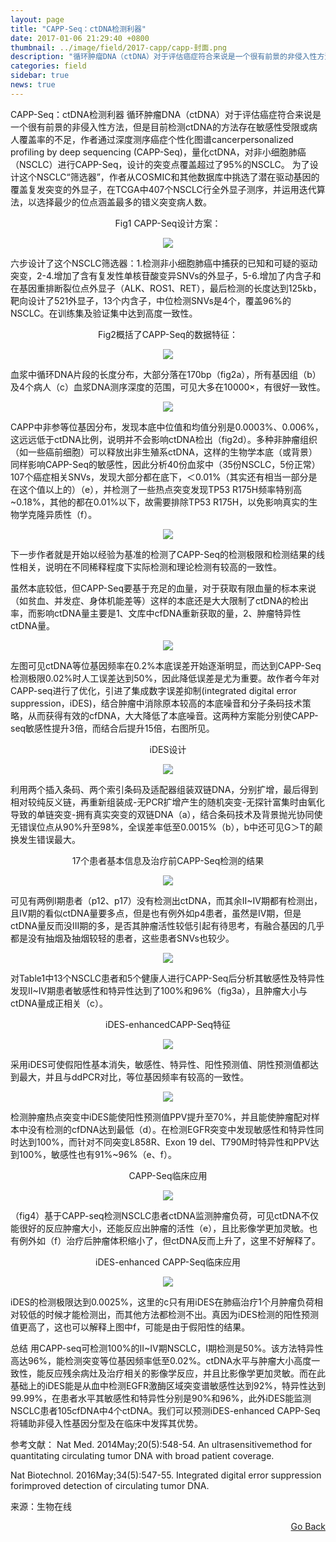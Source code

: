 ```yaml
---
layout: page
title: "CAPP-Seq：ctDNA检测利器"
date: 2017-01-06 21:29:40 +0800
thumbnail: ../image/field/2017-capp/capp-封面.png
description: "循环肿瘤DNA（ctDNA）对于评估癌症符合来说是一个很有前景的非侵入性方法，但是目前检测ctDNA的方法存在敏感性受限或病人覆盖率的不足，作者通过深度测序癌症个性化图谱cancerpersonalized profiling by deep sequencing (CAPP-Seq)，量化ctDNA，对非小细胞肺癌（NSCLC）进行CAPP-Seq，设计的突变点覆盖超过了95%的NSCLC。 "
categories: field
sidebar: true
news: true
---
```


CAPP-Seq：ctDNA检测利器
循环肿瘤DNA（ctDNA）对于评估癌症符合来说是一个很有前景的非侵入性方法，但是目前检测ctDNA的方法存在敏感性受限或病人覆盖率的不足，作者通过深度测序癌症个性化图谱cancerpersonalized profiling by deep sequencing (CAPP-Seq)，量化ctDNA，对非小细胞肺癌（NSCLC）进行CAPP-Seq，设计的突变点覆盖超过了95%的NSCLC。
为了设计这个NSCLC“筛选器”，作者从COSMIC和其他数据库中挑选了潜在驱动基因的覆盖复发突变的外显子，在TCGA中407个NSCLC行全外显子测序，并运用迭代算法，以选择最少的位点涵盖最多的错义突变病人数。

<p style="text-align: center;">Fig1 CAPP-Seq设计方案：</p>
<p style="text-align: center;"><img src="/image/field/2017-capp/capp-1.png"></p>

六步设计了这个NSCLC筛选器：1.检测非小细胞肺癌中捕获的已知和可疑的驱动突变，2-4.增加了含有复发性单核苷酸变异SNVs的外显子，5-6.增加了内含子和在基因重排断裂位点外显子（ALK、ROS1、RET），最后检测的长度达到125kb，靶向设计了521外显子，13个内含子，中位检测SNVs是4个，覆盖96%的NSCLC。在训练集及验证集中达到高度一致性。

<p style="text-align: center;">Fig2概括了CAPP-Seq的数据特征：</p>
<p style="text-align: center;"><img src="/image/field/2017-capp/capp-2.png"></p>

血浆中循环DNA片段的长度分布，大部分落在170bp（fig2a），所有基因组（b）及4个病人（c）血浆DNA测序深度的范围，可见大多在10000×，有很好一致性。

<p style="text-align: center;"><img src="/image/field/2017-capp/capp-3.png"></p>

 CAPP中非参等位基因分布，发现本底中位值和均值分别是0.0003%、0.006%，这远远低于ctDNA比例，说明并不会影响ctDNA检出（fig2d）。多种非肿瘤组织（如一些癌前细胞）可以释放出非生殖系ctDNA，这样的生物学本底（或背景）同样影响CAPP-Seq的敏感性，因此分析40份血浆中（35份NSCLC，5份正常）107个癌症相关SNVs，发现大部分都在底下，＜0.01%（其实还有相当一部分是在这个值以上的）（e），并检测了一些热点突变发现TP53 R175H频率特别高 ~0.18%，其他的都在0.01%以下，故需要排除TP53 R175H，以免影响真实的生物学克隆异质性（f）。

 <p style="text-align: center;"><img src="/image/field/2017-capp/capp-4.png">

 下一步作者就是开始以经验为基准的检测了CAPP-Seq的检测极限和检测结果的线性相关，说明在不同稀释程度下实际检测和理论检测有较高的一致性。

虽然本底较低，但CAPP-Seq要基于充足的血量，对于获取有限血量的标本来说（如贫血、并发症、身体机能差等）这样的本底还是大大限制了ctDNA的检出率，而影响ctDNA量主要是1、文库中cfDNA重新获取的量，2、肿瘤特异性ctDNA量。

 <p style="text-align: center;"><img src="/image/field/2017-capp/capp-5.png"></p>

左图可见ctDNA等位基因频率在0.2%本底误差开始逐渐明显，而达到CAPP-Seq检测极限0.02%时人工误差达到50%，因此降低误差是尤为重要。故作者今年对CAPP-seq进行了优化，引进了集成数字误差抑制(integrated digital error suppression，iDES)，结合肿瘤中消除原本较高的本底噪音和分子条码技术策略，从而获得有效的cfDNA，大大降低了本底噪音。这两种方案能分别使CAPP-seq敏感性提升3倍，而结合后提升15倍，右图所见。

<p style="text-align: center;">iDES设计</p>
 <p style="text-align: center;"><img src="/image/field/2017-capp/capp-6.png"></p>

 利用两个插入条码、两个索引条码及适配器组装双链DNA，分别扩增，最后得到相对较纯反义链，再重新组装成-无PCR扩增产生的随机突变-无探针富集时由氧化导致的单链突变-拥有真实突变的双链DNA（a），结合条码技术及背景抛光协同使无错误位点从90%升至98%，全误差率低至0.0015%（b），b中还可见G＞T的颠换发生错误最大。

 <p style="text-align: center;">17个患者基本信息及治疗前CAPP-Seq检测的结果</p>
  <p style="text-align: center;"><img src="/image/field/2017-capp/capp-7.png"></p>


可见有两例I期患者（p12、p17）没有检测出ctDNA，而其余II~IV期都有检测出，且IV期的看似ctDNA量要多点，但是也有例外如p4患者，虽然是IV期，但是ctDNA量反而没III期的多，是否其肿瘤活性较低引起有待思考，有融合基因的几乎都是没有抽烟及抽烟较轻的患者，这些患者SNVs也较少。

  <p style="text-align: center;"><img src="/image/field/2017-capp/capp-8.png"></p>

对Table1中13个NSCLC患者和5个健康人进行CAPP-Seq后分析其敏感性及特异性发现II~IV期患者敏感性和特异性达到了100%和96%（fig3a），且肿瘤大小与ctDNA量成正相关（c）。

<p style="text-align: center;">iDES-enhancedCAPP-Seq特征</p>
<p style="text-align: center;"><img src="/image/field/2017-capp/capp-9.png"></p>


采用iDES可使假阳性基本消失，敏感性、特异性、阳性预测值、阴性预测值都达到最大，并且与ddPCR对比，等位基因频率有较高的一致性。

 <p style="text-align: center;"><img src="/image/field/2017-capp/capp-10.png"></p>

检测肿瘤热点突变中iDES能使阳性预测值PPV提升至70%，并且能使肿瘤配对样本中没有检测的cfDNA达到最低（d）。在检测EGFR突变中发现敏感性和特异性同时达到100%，而针对不同突变L858R、Exon 19 del、T790M时特异性和PPV达到100%，敏感性也有91%~96%（e、f）。

<p style="text-align: center;">CAPP-Seq临床应用</p>
<p style="text-align: center;"><img src="/image/field/2017-capp/capp-11.png"></p>

（fig4）基于CAPP-seq检测NSCLC患者ctDNA监测肿瘤负荷，可见ctDNA不仅能很好的反应肿瘤大小，还能反应出肿瘤的活性（e），且比影像学更加灵敏。也有例外如（f）治疗后肿瘤体积缩小了，但ctDNA反而上升了，这里不好解释了。

<p style="text-align: center;">iDES-enhanced CAPP-Seq临床应用</p>
<p style="text-align: center;"><img src="/image/field/2017-capp/capp-12.png"></p>

 iDES的检测极限达到0.0025%，这里的c只有用iDES在肺癌治疗1个月肿瘤负荷相对较低的时候才能检测出，而其他方法都检测不出。真因为iDES检测的阳性预测值更高了，这也可以解释上图中f，可能是由于假阳性的结果。

总结
用CAPP-seq可检测100%的II~IV期NSCLC，I期检测是50%。该方法特异性高达96%，能检测突变等位基因频率低至0.02%。ctDNA水平与肿瘤大小高度一致性，能反应残余病灶及治疗相关的影像学反应，并且比影像学更加灵敏。而在此基础上的iDES能是从血中检测EGFR激酶区域突变谱敏感性达到92%，特异性达到99.99%，在患者水平其敏感性和特异性分别是90%和96%，此外iDES能监测NSCLC患者105cfDNA中4个ctDNA。我们可以预测iDES-enhanced CAPP-Seq将辅助非侵入性基因分型及在临床中发挥其优势。

参考文献：
Nat Med. 2014May;20(5):548-54. An ultrasensitivemethod for quantitating circulating tumor DNA with broad patient coverage.

Nat Biotechnol. 2016May;34(5):547-55. Integrated digital error suppression forimproved detection of circulating tumor DNA.

来源：生物在线

<div style="float: right;"><a href="/{{ page.categories }}">Go Back</a></div>
